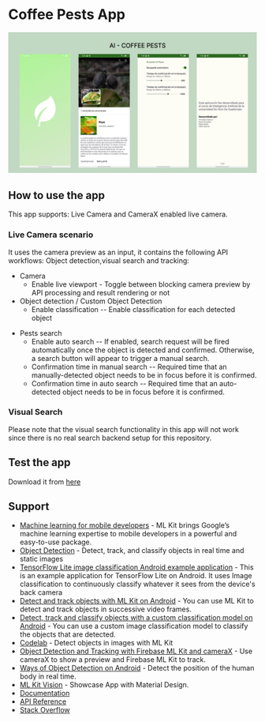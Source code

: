 # Coffee Pests App

![CoffeePests](https://raw.githubusercontent.com/ArmandoS98/AIProyectCoffeePests/develop/Screenshots/banner.png)

## How to use the app
This app supports: Live Camera and CameraX enabled live camera.

### Live Camera scenario
It uses the camera preview as an input, it contains the following API workflows: Object detection,visual search and tracking:
* Camera
    * Enable live viewport - Toggle between blocking camera preview by API processing and result rendering or not
* Object detection / Custom Object Detection
    * Enable classification -- Enable classification for each detected object
- Pests search
  - Enable auto search -- If enabled, search request will be fired automatically once the object is detected and confirmed. Otherwise, a search button will appear to trigger a manual search.
  - Confirmation time in manual search -- Required time that an manually-detected object needs to be in focus before it is confirmed.
  - Confirmation time in auto search -- Required time that an auto-detected object needs to be in focus before it is confirmed.

### Visual Search
Please note that the visual search functionality in this app will not work since there is no real search backend setup for this repository.

## Test the app
Download it from [here](https://github.com/ArmandoS98/AIProyectCoffeePests/raw/develop/app/release/ai-coffeepestsV1_0_1.apk)

## Support
* [Machine learning for mobile developers](https://developers.google.com/ml-kit) - ML Kit brings Google’s machine learning expertise to mobile developers in a powerful and easy-to-use package.
* [Object Detection](https://developers.google.com/ml-kit/vision/object-detection/android) - Detect, track, and classify objects in real time and static images
* [TensorFlow Lite image classification Android example application](https://github.com/tensorflow/examples/tree/master/lite/examples/image_classification/android) - This is an example application for TensorFlow Lite on Android. It uses Image classification to continuously classify whatever it sees from the device's back camera
* [Detect and track objects with ML Kit on Android](https://developers.google.com/ml-kit/vision/object-detection/android) - You can use ML Kit to detect and track objects in successive video frames.
* [Detect, track and classify objects with a custom classification model on Android](https://developers.google.com/ml-kit/vision/object-detection/custom-models/android)  - You can use a custom image classification model to classify the objects that are detected.
* [Codelab](https://codelabs.developers.google.com/mlkit-android-odt#0) - Detect objects in images with ML Kit
* [Object Detection and Tracking with Firebase ML Kit and cameraX](https://medium.com/@cwurthner/object-detection-and-tracking-with-firebase-ml-kit-and-camerax-ml-product-search-part-3-8bd138257101) - Use cameraX to show a preview and Firebase ML Kit to track.
* [Ways of Object Detection on Android](https://www.bombaysoftwares.com/blog/three-ways-of-object-detection-on-android/) - Detect the position of the human body in real time.
* [ML Kit Vision](https://github.com/googlesamples/mlkit/tree/master/android/material-showcase) - Showcase App with Material Design.
* [Documentation](https://developers.google.com/ml-kit/guides)
* [API Reference](https://developers.google.com/ml-kit/reference/android)
* [Stack Overflow](https://stackoverflow.com/questions/tagged/google-mlkit)
